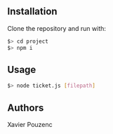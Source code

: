 ## Installation

Clone the repository and run with:

``` bash
$> cd project
$> npm i
```

## Usage

``` bash
$> node ticket.js [filepath]
```

## Authors

Xavier Pouzenc
